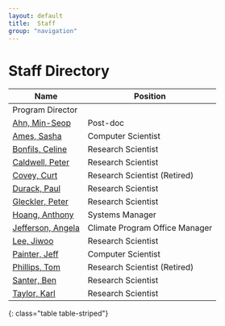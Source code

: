 ```yaml
---
layout: default
title:  Staff
group: "navigation"
---
```


# Staff Directory

Name | Position 
--- | --- 
 | Program Director 
[Ahn, Min-Seop][ahn] | Post-doc 
[Ames, Sasha][ames] | Computer Scientist 
[Bonfils, Celine][bonfils] | Research Scientist 
[Caldwell, Peter][caldwell] | Research Scientist 
[Covey, Curt][covey] | Research Scientist (Retired)
[Durack, Paul][durack] | Research Scientist	
[Gleckler, Peter][gleckler] | Research Scientist 
[Hoang, Anthony][hoang] | Systems Manager	
[Jefferson, Angela][jefferson] | Climate Program Office Manager
[Lee, Jiwoo][lee] | Research Scientist 
[Painter, Jeff][painter] | Computer Scientist	
[Phillips, Tom][phillips] | Research Scientist (Retired)
[Santer, Ben][santer] | Research Scientist 
[Taylor, Karl][taylor] | Research Scientist
{: class="table table-striped"}

[taylor]: {{site.baseurl}}/staff/taylor/index.html
[ahn]: {{site.baseurl}}/staff/ahn/index.html
[ames]: {{site.baseurl}}/staff/ames/index.html
[bonfils]: {{site.baseurl}}/staff/bonfils/index.html
[caldwell]: {{site.baseurl}}/staff/caldwell/index.html
[covey]: {{site.baseurl}}/staff/covey/index.html
[durack]: {{site.baseurl}}/staff/durack/index.html
[gleckler]: {{site.baseurl}}/staff/gleckler/index.html
[hoang]: {{site.baseurl}}/staff/hoang/index.html
[lee]: {{site.baseurl}}/staff/lee/index.html
[painter]: {{site.baseurl}}/staff/painter/index.html
[phillips]: {{site.baseurl}}/staff/phillips/index.html
[santer]: {{site.baseurl}}/staff/santer/index.html
[sperber]: {{site.baseurl}}/staff/sperber/index.html
[jefferson]: {{site.baseurl}}/staff/jefferson/index.html
[xie]: {{site.baseurl}}/staff/Xie/index.html
